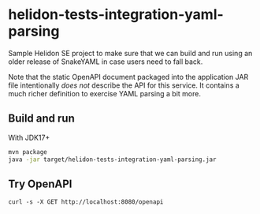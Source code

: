 # helidon-tests-integration-yaml-parsing

Sample Helidon SE project to make sure that we can build and run using an older release of SnakeYAML in case users need to fall back.

Note that the static OpenAPI document packaged into the application JAR file intentionally _does not_ describe the API for this service.
It contains a much richer definition to exercise YAML parsing a bit more.

## Build and run

With JDK17+
```bash
mvn package
java -jar target/helidon-tests-integration-yaml-parsing.jar
```

## Try OpenAPI

```
curl -s -X GET http://localhost:8080/openapi

